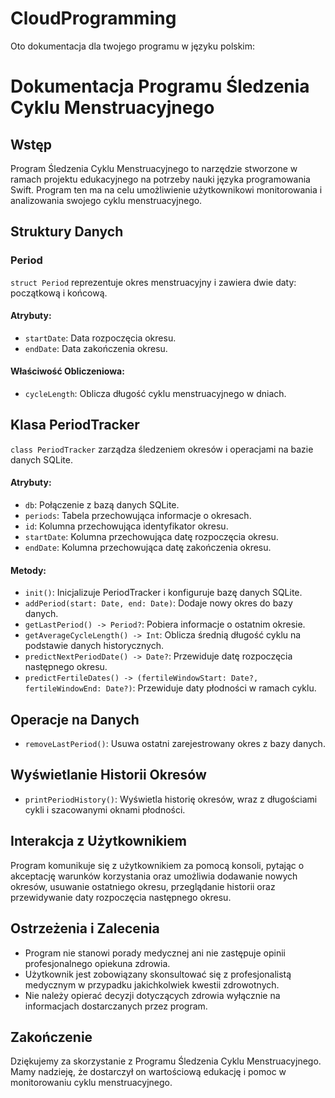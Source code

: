 # CloudProgramming

Oto dokumentacja dla twojego programu w języku polskim:

# Dokumentacja Programu Śledzenia Cyklu Menstruacyjnego

## Wstęp

Program Śledzenia Cyklu Menstruacyjnego to narzędzie stworzone w ramach projektu edukacyjnego na potrzeby nauki języka programowania Swift. Program ten ma na celu umożliwienie użytkownikowi monitorowania i analizowania swojego cyklu menstruacyjnego.

## Struktury Danych

### Period

`struct Period` reprezentuje okres menstruacyjny i zawiera dwie daty: początkową i końcową.

#### Atrybuty:

- `startDate`: Data rozpoczęcia okresu.
- `endDate`: Data zakończenia okresu.

#### Właściwość Obliczeniowa:

- `cycleLength`: Oblicza długość cyklu menstruacyjnego w dniach.

## Klasa PeriodTracker

`class PeriodTracker` zarządza śledzeniem okresów i operacjami na bazie danych SQLite.

#### Atrybuty:

- `db`: Połączenie z bazą danych SQLite.
- `periods`: Tabela przechowująca informacje o okresach.
- `id`: Kolumna przechowująca identyfikator okresu.
- `startDate`: Kolumna przechowująca datę rozpoczęcia okresu.
- `endDate`: Kolumna przechowująca datę zakończenia okresu.

#### Metody:

- `init()`: Inicjalizuje PeriodTracker i konfiguruje bazę danych SQLite.
- `addPeriod(start: Date, end: Date)`: Dodaje nowy okres do bazy danych.
- `getLastPeriod() -> Period?`: Pobiera informacje o ostatnim okresie.
- `getAverageCycleLength() -> Int`: Oblicza średnią długość cyklu na podstawie danych historycznych.
- `predictNextPeriodDate() -> Date?`: Przewiduje datę rozpoczęcia następnego okresu.
- `predictFertileDates() -> (fertileWindowStart: Date?, fertileWindowEnd: Date?)`: Przewiduje daty płodności w ramach cyklu.

## Operacje na Danych

- `removeLastPeriod()`: Usuwa ostatni zarejestrowany okres z bazy danych.

## Wyświetlanie Historii Okresów

- `printPeriodHistory()`: Wyświetla historię okresów, wraz z długościami cykli i szacowanymi oknami płodności.

## Interakcja z Użytkownikiem

Program komunikuje się z użytkownikiem za pomocą konsoli, pytając o akceptację warunków korzystania oraz umożliwia dodawanie nowych okresów, usuwanie ostatniego okresu, przeglądanie historii oraz przewidywanie daty rozpoczęcia następnego okresu.

## Ostrzeżenia i Zalecenia

- Program nie stanowi porady medycznej ani nie zastępuje opinii profesjonalnego opiekuna zdrowia.
- Użytkownik jest zobowiązany skonsultować się z profesjonalistą medycznym w przypadku jakichkolwiek kwestii zdrowotnych.
- Nie należy opierać decyzji dotyczących zdrowia wyłącznie na informacjach dostarczanych przez program.

## Zakończenie

Dziękujemy za skorzystanie z Programu Śledzenia Cyklu Menstruacyjnego. Mamy nadzieję, że dostarczył on wartościową edukację i pomoc w monitorowaniu cyklu menstruacyjnego.
